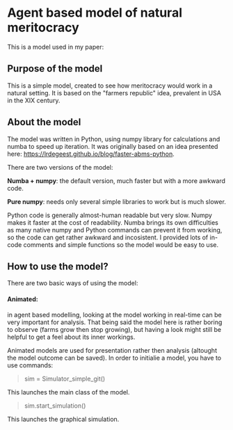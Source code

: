 # Agent based model of natural meritocracy



This is a model used in my paper: 


## Purpose of the model

This is a simple model, created to see how meritocracy would work in a natural setting. It is based on the "farmers republic" idea, prevalent in USA in the XIX century.


## About the model

The model was written in Python, using numpy library for calculations and numba to speed up iteration. It was originally based on an idea presented here: https://lrdegeest.github.io/blog/faster-abms-python.

There are two versions of the model: 


**Numba + numpy**: the default version, much faster but with a more awkward code. 

**Pure numpy**: needs only several simple libraries to work but is much slower.


Python code is generally almost-human readable but very slow. Numpy makes it faster at the cost of readability. Numba brings its own difficulties as many native numpy and Python commands can prevent it from working, so the code can get rather awkward and incosistent. I provided lots of in-code comments and simple functions so the model would be easy to use. 


## How to use the model?
There are two basic ways of using the model:

#### Animated: 
in agent based modelling, looking at the model working in real-time can be very important for analysis. That being said the model here is rather boring to observe (farms grow then stop growing), but having a look might still be helpful to get a feel about its inner workings. 

Animated models are used for presentation rather then analysis (altought the model outcome can be saved). In order to initialie a model, you have to use commands:

> sim = Simulator_simple_git()

This launches the main class of the model.

> sim.start_simulation()

This launches the graphical simulation.








